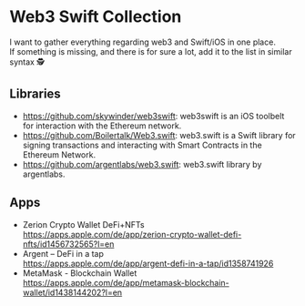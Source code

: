 # Web3 Swift Collection
I want to gather everything regarding web3 and Swift/iOS in one place.<br />
If something is missing, and there is for sure a lot, add it to the list in similar syntax 🕵️

## Libraries
- https://github.com/skywinder/web3swift: web3swift is an iOS toolbelt for interaction with the Ethereum network. 
- https://github.com/Boilertalk/Web3.swift: web3.swift is a Swift library for signing transactions and interacting with Smart Contracts in the Ethereum Network. 
- https://github.com/argentlabs/web3.swift: web3.swift library by argentlabs.


## Apps
- Zerion Crypto Wallet DeFi+NFTs<br />
https://apps.apple.com/de/app/zerion-crypto-wallet-defi-nfts/id1456732565?l=en
- Argent – DeFi in a tap<br />
https://apps.apple.com/de/app/argent-defi-in-a-tap/id1358741926
- MetaMask - Blockchain Wallet<br />
https://apps.apple.com/de/app/metamask-blockchain-wallet/id1438144202?l=en
